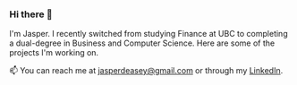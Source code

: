### Hi there 👋

I'm Jasper. I recently switched from studying Finance at UBC to completing a dual-degree in Business and Computer Science. Here are some of the projects I'm working on.

📫 You can reach me at [jasperdeasey@gmail.com](mailto:jasperdeasey@gmail.com) or through my [LinkedIn](https://www.linkedin.com/in/jasperdeasey/).
